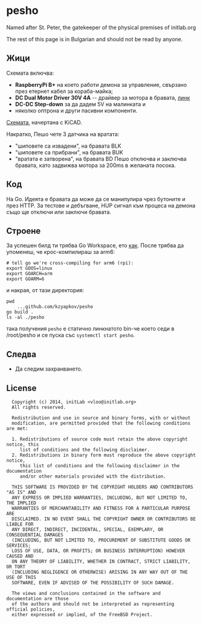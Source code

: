 # pesho

Named after St. Peter, the gatekeeper of the physical premises of initlab.org

The rest of this page is in Bulgarian and should not be read by anyone.

## Жици

Схемата включва:
 * **RaspberryPi B+**  на което работи демона за управление, свързано
   през етернет кабел за кораба-майка;
 * **DC Dual Motor Driver 30V 4A** -- драйвер за мотора в бравата,
     [линк](http://www.microbot.it/en/product/73/DC-Dual-Motor-Driver-30V-4A-V2.html)
 * **DC-DC Step-down** за да дадем 5V на малинката и
 * няколко оптрона и други пасивни компоненти.

[Схемата](https://raw.githubusercontent.com/kzyapkov/pesho/master/hardware/pesho.pdf),
начертана с KiCAD.

Накратко, Пешо чете 3 датчика на вратата:
 * "шиповете са извадени", на бравата BLK
 * "шиповете са прибрани", на бравата BUK
 * "вратата е затворена", на бравата BD
Пешо отключва и заключва бравата, като задвижва мотора за 200ms
в желаната посока.

## Код

На Go. Идеята е бравата да може да се манипулира чрез бутоните
и през HTTP. За тестове и дебъгване, HUP сигнал към процеса на
демона също ще отключи или заключи бравата.

## Строене

За успешен билд ти трябва Go Workspace, ето [как](https://golang.org/doc/code.html). После трябва
да упоменеш, че крос-компилираш за arm6:

    # tell go we're cross-compiling for arm6 (rpi):
    export GOOS=linux
    export GOARCH=arm
    export GOARM=6

и накрая, от тази директория:

    pwd
        ...github.com/kzyapkov/pesho
    go build .
    ls -al ./pesho

така получения `pesho` е статично линкнатото bin-че което седи
в /root/pesho и се пуска със `systemctl start pesho`.

## Следва

* Да следим захранването.

## License

      Copyright (c) 2014, initLab <vloo@initlab.org>
      All rights reserved.

      Redistribution and use in source and binary forms, with or without
      modification, are permitted provided that the following conditions are met:

      1. Redistributions of source code must retain the above copyright notice, this
         list of conditions and the following disclaimer.
      2. Redistributions in binary form must reproduce the above copyright notice,
         this list of conditions and the following disclaimer in the documentation
         and/or other materials provided with the distribution.

      THIS SOFTWARE IS PROVIDED BY THE COPYRIGHT HOLDERS AND CONTRIBUTORS "AS IS" AND
      ANY EXPRESS OR IMPLIED WARRANTIES, INCLUDING, BUT NOT LIMITED TO, THE IMPLIED
      WARRANTIES OF MERCHANTABILITY AND FITNESS FOR A PARTICULAR PURPOSE ARE
      DISCLAIMED. IN NO EVENT SHALL THE COPYRIGHT OWNER OR CONTRIBUTORS BE LIABLE FOR
      ANY DIRECT, INDIRECT, INCIDENTAL, SPECIAL, EXEMPLARY, OR CONSEQUENTIAL DAMAGES
      (INCLUDING, BUT NOT LIMITED TO, PROCUREMENT OF SUBSTITUTE GOODS OR SERVICES;
      LOSS OF USE, DATA, OR PROFITS; OR BUSINESS INTERRUPTION) HOWEVER CAUSED AND
      ON ANY THEORY OF LIABILITY, WHETHER IN CONTRACT, STRICT LIABILITY, OR TORT
      (INCLUDING NEGLIGENCE OR OTHERWISE) ARISING IN ANY WAY OUT OF THE USE OF THIS
      SOFTWARE, EVEN IF ADVISED OF THE POSSIBILITY OF SUCH DAMAGE.

      The views and conclusions contained in the software and documentation are those
      of the authors and should not be interpreted as representing official policies,
      either expressed or implied, of the FreeBSD Project.
